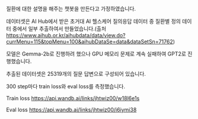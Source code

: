 질환에 대한 설명을 해주는 챗봇을 만든다고 가정하였습니다.

데이터셋은 AI Hub에서 받은 초거대 AI 헬스케어 질의응답 데이터 중 질환별 정의 데이터 중에서 일부 추출하여서 만들었습니다.(출처 https://www.aihub.or.kr/aihubdata/data/view.do?currMenu=115&topMenu=100&aihubDataSe=data&dataSetSn=71762)

모델은 Gemma-2b로 진행하려 했으나 GPU 메모리 문제로 계속 실패하여 GPT2로 진행했습니다.

추출된 데이터셋은 25319개의 질문 답변으로 구성되어 있습니다.

300 step마다 train loss와 eval loss를 측정했습니다.

Train loss https://api.wandb.ai/links/jhtwiz00/w18l6e1s

Eval loss https://api.wandb.ai/links/jhtwiz00/i6iymi38

